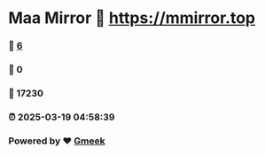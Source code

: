 # Maa Mirror :link: https://mmirror.top 
### :page_facing_up: [6](https://mmirror.top/tag.html) 
### :speech_balloon: 0 
### :hibiscus: 17230 
### :alarm_clock: 2025-03-19 04:58:39 
### Powered by :heart: [Gmeek](https://github.com/Meekdai/Gmeek)
